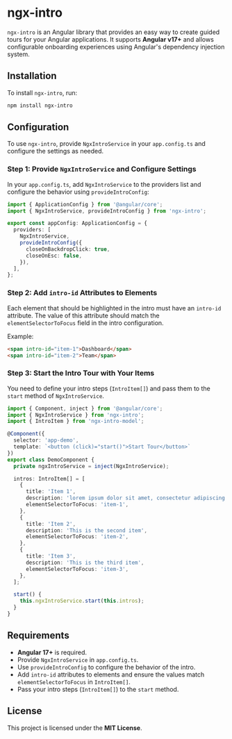 # ngx-intro

`ngx-intro` is an Angular library that provides an easy way to create guided tours for your Angular applications. It supports **Angular v17+** and allows configurable onboarding experiences using Angular's dependency injection system.

## Installation

To install `ngx-intro`, run:

```sh
npm install ngx-intro
```

## Configuration

To use `ngx-intro`, provide `NgxIntroService` in your `app.config.ts` and configure the settings as needed.

### Step 1: Provide `NgxIntroService` and Configure Settings

In your `app.config.ts`, add `NgxIntroService` to the providers list and configure the behavior using `provideIntroConfig`:

```typescript
import { ApplicationConfig } from '@angular/core';
import { NgxIntroService, provideIntroConfig } from 'ngx-intro';

export const appConfig: ApplicationConfig = {
  providers: [
    NgxIntroService,
    provideIntroConfig({
      closeOnBackdropClick: true,
      closeOnEsc: false,
    }),
  ],
};
```

### Step 2: Add `intro-id` Attributes to Elements

Each element that should be highlighted in the intro must have an `intro-id` attribute. The value of this attribute should match the `elementSelectorToFocus` field in the intro configuration.

Example:

```html
<span intro-id="item-1">Dashboard</span>
<span intro-id="item-2">Team</span>
```

### Step 3: Start the Intro Tour with Your Items

You need to define your intro steps (`IntroItem[]`) and pass them to the `start` method of `NgxIntroService`.

```typescript
import { Component, inject } from '@angular/core';
import { NgxIntroService } from 'ngx-intro';
import { IntroItem } from 'ngx-intro-model';

@Component({
  selector: 'app-demo',
  template: `<button (click)="start()">Start Tour</button>`
})
export class DemoComponent {
  private ngxIntroService = inject(NgxIntroService);

  intros: IntroItem[] = [
    {
      title: 'Item 1',
      description: 'lorem ipsum dolor sit amet, consectetur adipiscing elit, sed do eiusmod tempor incididunt ut labore et dolore magna aliqua. Ut enim ad minim veniam, quis nostrud exercitation ullamco laboris nisi ut aliquip ex ea commodo consequat. Duis aute irure dolor in reprehenderit in voluptate velit esse cillum dolore eu fugiat nulla pariatur. Excepteur sint occaecat cupidatat non proident, sunt in culpa qui officia deserunt mollit anim id est laborum.',
      elementSelectorToFocus: 'item-1',
    },
    {
      title: 'Item 2',
      description: 'This is the second item',
      elementSelectorToFocus: 'item-2',
    },
    {
      title: 'Item 3',
      description: 'This is the third item',
      elementSelectorToFocus: 'item-3',
    },
  ];

  start() {
    this.ngxIntroService.start(this.intros);
  }
}
```

## Requirements
- **Angular 17+** is required.
- Provide `NgxIntroService` in `app.config.ts`.
- Use `provideIntroConfig` to configure the behavior of the intro.
- Add `intro-id` attributes to elements and ensure the values match `elementSelectorToFocus` in `IntroItem[]`.
- Pass your intro steps (`IntroItem[]`) to the `start` method.

## License
This project is licensed under the **MIT License**.

